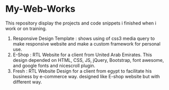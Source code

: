 # My-Web-Works
This repository display the projects and code snippets i finished when i work or on training.

1. Responsive Design Template : shows using of css3 media query to make responsive website and make a custom framework for personal use.
2. E-Shop : RTL Website for a client from United Arab Emirates. This design depended on HTML, CSS, JS, jQuery, Bootstrap, font awesome, and google fonts and nicescroll plugin.
3. Fresh : RTL Website Design for a client from egypt to facilitate his business by e-commerce way. designed like E-shop website but with different way. 
